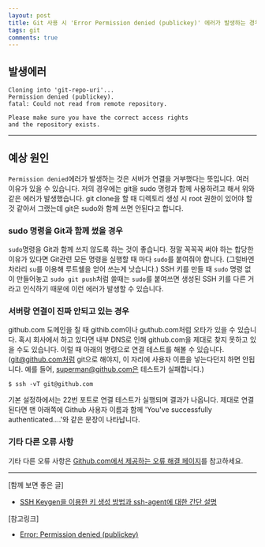 ```yaml
---
layout: post
title: Git 사용 시 'Error Permission denied (publickey)' 에러가 발생하는 경우
tags: git
comments: true
---
```

    
## 발생에러
```
Cloning into 'git-repo-uri'...
Permission denied (publickey).
fatal: Could not read from remote repository.

Please make sure you have the correct access rights
and the repository exists.
```

---

## 예상 원인
```Permission denied```에러가 발생하는 것은 서버가 연결을 거부했다는 뜻입니다. 여러 이유가 있을 수 있습니다. 저의 경우에는 git을 sudo 명령과 함께 사용하려고 해서 위와 같은 에러가 발생했습니다. git clone을 할 때 디렉토리 생성 시 root 권한이 있어야 할 것 같아서 그랬는데 git은 sudo와 함께 쓰면 안된다고 합니다.   
     
### sudo 명령을 Git과 함께 썼을 경우
```sudo```명령을 Git과 함께 쓰지 않도록 하는 것이 좋습니다. 정말 꼭꼭꼭 써야 하는 합당한 이유가 있다면 Git관련 모든 명령을 실행할 때 마다 ```sudo```를 붙여줘야 합니다. (그럴바엔 차라리 ```su```를 이용해 루트쉘을 얻어 쓰는게 낫습니다.) SSH 키를 만들 때 ```sudo``` 명령 없이 만들어놓고 ```sudo git push```처럼 쓸때는 ```sudo```를 붙여쓰면 생성된 SSH 키를 다른 거라고 인식하기 때문에 이런 에러가 발생할 수 있습니다.     
     
### 서버랑 연결이 진짜 안되고 있는 경우
github.com 도메인을 칠 때 githib.com이나 guthub.com처럼 오타가 있을 수 있습니다. 혹시 회사에서 하고 있다면 내부 DNS로 인해 github.com을 제대로 찾지 못하고 있을 수도 있습니다. 이럴 때 아래의 명령으로 연결 테스트를 해볼 수 있습니다. (git@github.com처럼 git으로 해야지, 이 자리에 사용자 이름을 넣는다던지 하면 안됩니다. 예를 들어, superman@github.com은 테스트가 실패합니다.)      
      
```
$ ssh -vT git@github.com
```
    
기본 설정하에서는 22번 포트로 연결 테스트가 실행되며 결과가 나옵니다. 제대로 연결된다면 맨 아래쪽에 Github 사용자 이름과 함께 'You've successfully authenticated....'와 같은 문장이 나타납니다.    
    
### 기타 다른 오류 사항
기타 다른 오류 사항은 [Github.com에서 제공하는 오류 해결 페이지](https://help.github.com/en/articles/error-permission-denied-publickey)를 참고하세요.    
      
---

[함께 보면 좋은 글]
* [SSH Keygen을 이용한 키 생성 방법과 ssh-agent에 대한 간단 설명](https://devlog.jwgo.kr/2019/04/17/ssh-keygen-and-ssh-agent/)

[참고링크]
* [Error: Permission denied (publickey)](https://help.github.com/en/articles/error-permission-denied-publickey)